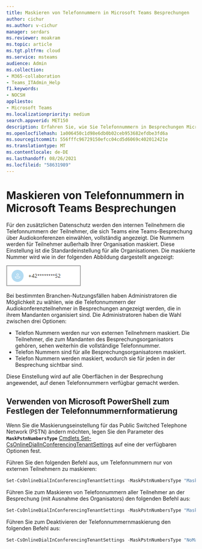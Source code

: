 ```yaml
---
title: Maskieren von Telefonnummern in Microsoft Teams Besprechungen
author: cichur
ms.author: v-cichur
manager: serdars
ms.reviewer: moakram
ms.topic: article
ms.tgt.pltfrm: cloud
ms.service: msteams
audience: Admin
ms.collection:
- M365-collaboration
- Teams_ITAdmin_Help
f1.keywords:
- NOCSH
appliesto:
- Microsoft Teams
ms.localizationpriority: medium
search.appverid: MET150
description: Erfahren Sie, wie Sie Telefonnummern in Besprechungen Microsoft Teams maskieren.
ms.openlocfilehash: 1a006450c1d98e6db0b02ceb953682efdbe3fd6a
ms.sourcegitcommit: 556fffc96729150efcc04cd5d6069c402012421e
ms.translationtype: MT
ms.contentlocale: de-DE
ms.lasthandoff: 08/26/2021
ms.locfileid: "58631989"
---
```

# <a name="mask-phone-numbers-in-microsoft-teams-meetings"></a>Maskieren von Telefonnummern in Microsoft Teams Besprechungen

Für den zusätzlichen Datenschutz werden den internen Teilnehmern die Telefonnummern der Teilnehmer, die sich Teams eine Teams-Besprechung über Audiokonferenzen einwählen, vollständig angezeigt. Die Nummern werden für Teilnehmer außerhalb Ihrer Organisation maskiert. Diese Einstellung ist die Standardeinstellung für alle Organisationen. Die maskierte Nummer wird wie in der folgenden Abbildung dargestellt angezeigt:

![Beispiel für eine maskierte Telefonnummer](media/hiddenPhoneNum.png)

Bei bestimmten Branchen-Nutzungsfällen haben Administratoren die Möglichkeit zu wählen, wie die Telefonnummern der Audiokonferenzteilnehmer in Besprechungen angezeigt werden, die in ihrem Mandanten organisiert sind. Die Administratoren haben die Wahl zwischen drei Optionen:

- Telefon Nummern werden nur von externen Teilnehmern maskiert. Die Teilnehmer, die zum Mandanten des Besprechungsorganisators gehören, sehen weiterhin die vollständige Telefonnummer.
- Telefon Nummern sind für alle Besprechungsorganisatoren maskiert.
- Telefon Nummern werden maskiert, wodurch sie für jeden in der Besprechung sichtbar sind.

Diese Einstellung wird auf alle Oberflächen in der Besprechung angewendet, auf denen Telefonnummern verfügbar gemacht werden.

## <a name="use-microsoft-powershell-to-set-phone-number-masking"></a>Verwenden von Microsoft PowerShell zum Festlegen der Telefonnummernformatierung

Wenn Sie die Maskierungseinstellung für das Public Switched Telephone Network (PSTN) ändern möchten, legen Sie den Parameter des **`MaskPstnNumbersType`** [Cmdlets Set-CsOnlineDialInConferencingTenantSettings](/powershell/module/skype/set-csonlinedialinconferencingtenantsettings?view=skype-ps) auf eine der verfügbaren Optionen fest.

Führen Sie den folgenden Befehl aus, um Telefonnummern nur von externen Teilnehmern zu maskieren:

```PowerShell
Set-CsOnlineDialInConferencingTenantSettings -MaskPstnNumbersType "MaskedForExternalUsers"
```

Führen Sie zum Maskieren von Telefonnummern aller Teilnehmer an der Besprechung (mit Ausnahme des Organisators) den folgenden Befehl aus:

```PowerShell
Set-CsOnlineDialInConferencingTenantSettings -MaskPstnNumbersType "MaskedForAllUsers"
```

Führen Sie zum Deaktivieren der Telefonnummernmaskierung den folgenden Befehl aus:

```PowerShell
Set-CsOnlineDialInConferencingTenantSettings -MaskPstnNumbersType "NoMasking"
```
